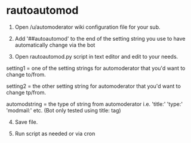 # rautoautomod

1. Open /u/automoderator wiki configuration file for your sub.

2. Add '##autoautomod' to the end of the setting string you use to have automatically change via the bot

3. Open rautoautomod.py script in text editor and edit to your needs.

setting1 = one of the setting strings for automoderator that you'd want to change to/from.

setting2 = the other setting string for automoderator that you'd want to change tp/from.

automodstring = the type of string from automoderator i.e. 'title:' 'type:' 'modmail:' etc.  (Bot only tested using title: tag)

4. Save file.

5. Run script as needed or via cron



